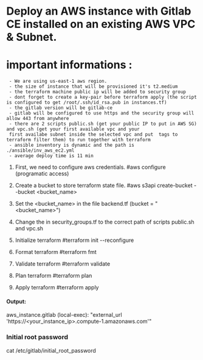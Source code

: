 # Deploy an AWS instance with Gitlab CE installed  on an existing AWS VPC & Subnet.

# important informations : 
     - We are using us-east-1 aws region.
     - the size of instance that will be provisioned it's t2.medium
     - the terraform machine public ip will be added to security group
     - dont forget to create a key-pair before terraform apply (the script is configured to get /root/.ssh/id_rsa.pub in instances.tf)
     - the gitlab version will be gitlab-ce
     - gitlab will be configured to use https and the security group will allow 443 from anywhere
     - there are 2 scripts public.sh (get your public IP to put in AWS SG) and vpc.sh (get your first available vpc and your 
     first availabe subnet inside the selected vpc and put  tags to terraform filter them) to run together with terraform
     - ansible inventory is dynamic and the path is ./ansible/inv_aws_ec2.yml
     - average deploy time is 11 min

1. First, we need to configure aws credentials.
#aws configure (programatic access)

2. Create a bucket to store terraform state file.
#aws s3api create-bucket --bucket <bucket_name>

3. Set the <bucket_name> in the file backend.tf (bucket = "<bucket_name>")

4. Change the <path> in security_groups.tf to the correct path of scripts public.sh and vpc.sh

5. Initialize terraform
#terraform init --reconfigure

6. Format terraform
#terraform fmt

7. Validate terraform 
#terraform validate

8. Plan terraform
#terraform plan

9. Apply terraform
#terraform apply

#### Output:
aws_instance.gitlab (local-exec):             "external_url 'https://<your_instance_ip>.compute-1.amazonaws.com'"

### Initial root password ###
cat /etc/gitlab/initial_root_password
